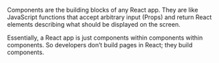 
Components are the building blocks of any React app. They are like JavaScript functions that accept arbitrary input (Props) and return React elements describing what should be displayed on the screen.

Essentially, a React app is just components within components within components. So developers don’t build pages in React; they build components.
